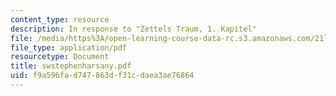 ```yaml
---
content_type: resource
description: In response to "Zettels Traum, 1. Kapitel"
file: /media/https%3A/open-learning-course-data-rc.s3.amazonaws.com/21l-708-technologies-of-humanism-spring-2003/f9a596fad747863df31cdaea3ae76864_swstephenharsany.pdf
file_type: application/pdf
resourcetype: Document
title: swstephenharsany.pdf
uid: f9a596fa-d747-863d-f31c-daea3ae76864
---
```

